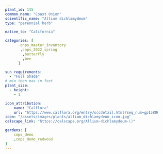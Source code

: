 ```yaml
---
plant_id: 115
common_name: "Coast Onion"
scientific_name: "Allium dichlamydeum"
type: "perennial herb"

native_to: "California"

categories: [
       cnps_master_inventory
       ,cnps_2022_spring
        ,butterfly
        ,bee
      ]

sun_requirements:
  - "Full Shade"
# min then max in feet
plant_size:
  - height: 
    - 1

icon_attribution: 
    name: "Calflora"
    url: "https://www.calflora.org/entry/occdetail.html?seq_num=gp15806" 
icon: "/assets/images/plants/allium_dichlamydeum_icon.jpg" 
calscape_link: "https://calscape.org/Allium-dichlamydeum-()"

gardens: [ 
    cnps_demo
    ,cnps_demo_redwood
]
---
```

